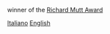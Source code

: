 winner of the [Richard Mutt Award](http://richardmuttaward.co.uk/)

[Italiano](/it/about) [English](/about)